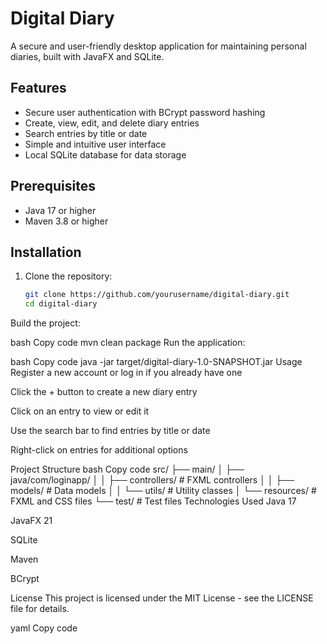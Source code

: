 # Digital Diary

A secure and user-friendly desktop application for maintaining personal diaries, built with JavaFX and SQLite.

## Features

- Secure user authentication with BCrypt password hashing
- Create, view, edit, and delete diary entries
- Search entries by title or date
- Simple and intuitive user interface
- Local SQLite database for data storage

## Prerequisites

- Java 17 or higher
- Maven 3.8 or higher

## Installation

1. Clone the repository:
   ```bash
   git clone https://github.com/yourusername/digital-diary.git
   cd digital-diary
Build the project:

bash
Copy code
mvn clean package
Run the application:

bash
Copy code
java -jar target/digital-diary-1.0-SNAPSHOT.jar
Usage
Register a new account or log in if you already have one

Click the + button to create a new diary entry

Click on an entry to view or edit it

Use the search bar to find entries by title or date

Right-click on entries for additional options

Project Structure
bash
Copy code
src/
├── main/
│   ├── java/com/loginapp/
│   │   ├── controllers/     # FXML controllers
│   │   ├── models/          # Data models
│   │   └── utils/           # Utility classes
│   └── resources/           # FXML and CSS files
└── test/                    # Test files
Technologies Used
Java 17

JavaFX 21

SQLite

Maven

BCrypt

License
This project is licensed under the MIT License - see the LICENSE file for details.

yaml
Copy code
